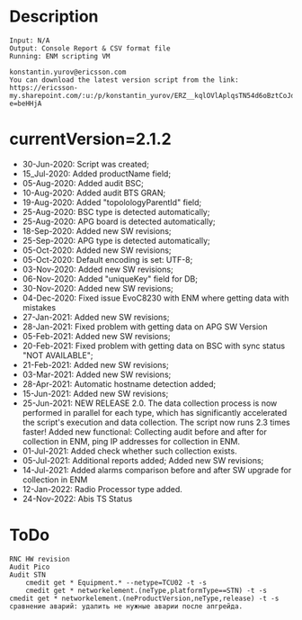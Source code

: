 # Description
	
	Input: N/A
	Output: Console Report & CSV format file
	Running: ENM scripting VM
	
	konstantin.yurov@ericsson.com
	You can download the latest version script from the link:
	https://ericsson-my.sharepoint.com/:u:/p/konstantin_yurov/ERZ__kqlOVlAplqsTN54d6oBztCoJdoWgmrnRRX67fgzdQ?e=beHHjA

# currentVersion=2.1.2
* 30-Jun-2020: Script was created;
* 15_Jul-2020: Added productName field;
* 05-Aug-2020: Added audit BSC;
* 10-Aug-2020: Added audit BTS GRAN;
* 19-Aug-2020: Added "topolologyParentId" field;
* 25-Aug-2020: BSC type is detected automatically;
* 25-Aug-2020: APG board is detected automatically;
* 18-Sep-2020: Added new SW revisions;
* 25-Sep-2020: APG type is detected automatically;
* 05-Oct-2020: Added new SW revisions;
* 05-Oct-2020: Default encoding is set: UTF-8;
* 03-Nov-2020: Added new SW revisions;
* 06-Nov-2020: Added "uniqueKey" field for DB;
* 30-Nov-2020: Added new SW revisions;
* 04-Dec-2020: Fixed issue EvoC8230 with ENM where getting data with mistakes
* 27-Jan-2021: Added new SW revisions;
* 28-Jan-2021: Fixed problem with getting data on APG SW Version
* 05-Feb-2021: Added new SW revisions;
* 20-Feb-2021: Fixed problem with getting data on BSC with sync status "NOT AVAILABLE";
* 21-Feb-2021: Added new SW revisions;
* 03-Mar-2021: Added new SW revisions;
* 28-Apr-2021: Automatic hostname detection added;
* 15-Jun-2021: Added new SW revisions;
* 25-Jun-2021: NEW RELEASE 2.0. 
	The data collection process is now performed in parallel for each type, which has significantly accelerated the script's execution and data collection. The script now runs 2.3 times faster!
	Added new functional: Collecting audit before and after for collection in ENM, ping IP addresses for collection in ENM.
* 01-Jul-2021: Added check whether such collection exists.
* 05-Jul-2021: Additional reports added; Added new SW revisions;
* 14-Jul-2021: Added alarms comparison before and after SW upgrade for collection in ENM
* 12-Jan-2022: Radio Processor type added.
* 24-Nov-2022: Abis TS Status


# ToDo
	RNC HW revision
	Audit Pico
	Audit STN
		cmedit get * Equipment.* --netype=TCU02 -t -s
		cmedit get * networkelement.(neType,platformType==STN) -t -s
	cmedit get * networkelement.(neProductVersion,neType,release) -t -s
	сравнение аварий: удалить не нужные аварии после апгрейда.
